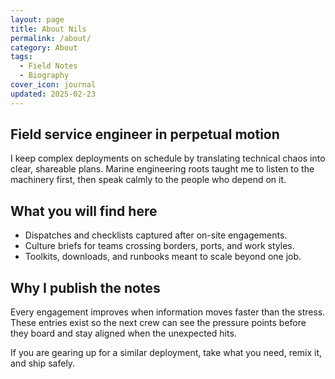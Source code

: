```yaml
---
layout: page
title: About Nils
permalink: /about/
category: About
tags:
  - Field Notes
  - Biography
cover_icon: journal
updated: 2025-02-23
---
```


## Field service engineer in perpetual motion

I keep complex deployments on schedule by translating technical chaos into clear, shareable plans. Marine engineering roots taught me to listen to the machinery first, then speak calmly to the people who depend on it.

## What you will find here

- Dispatches and checklists captured after on-site engagements.
- Culture briefs for teams crossing borders, ports, and work styles.
- Toolkits, downloads, and runbooks meant to scale beyond one job.

## Why I publish the notes

Every engagement improves when information moves faster than the stress. These entries exist so the next crew can see the pressure points before they board and stay aligned when the unexpected hits.

If you are gearing up for a similar deployment, take what you need, remix it, and ship safely.
